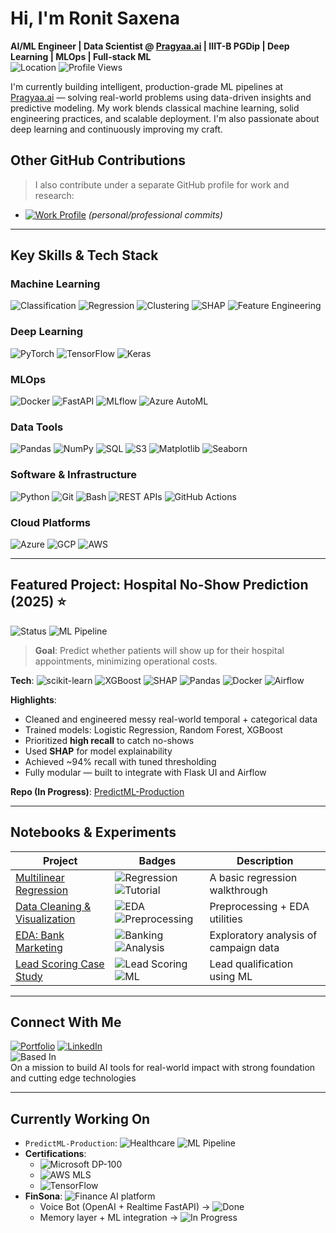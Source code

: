 # Hi, I'm Ronit Saxena

**AI/ML Engineer | Data Scientist @ [Pragyaa.ai](https://pragyaa.ai) | IIIT-B PGDip | Deep Learning | MLOps | Full-stack ML**  
![Location](https://img.shields.io/badge/Gurgaon-India-blue) 
![Profile Views](https://komarev.com/ghpvc/?username=ronit22203&color=green)

I'm currently building intelligent, production-grade ML pipelines at [Pragyaa.ai](https://pragyaa.ai) — solving real-world problems using data-driven insights and predictive modeling. My work blends classical machine learning, solid engineering practices, and scalable deployment. I'm also passionate about deep learning and continuously improving my craft.

## Other GitHub Contributions

> I also contribute under a separate GitHub profile for work and research:

- [![Work Profile](https://img.shields.io/badge/GitHub-Work_Profile-181717)](https://github.com/roni2231) *(personal/professional commits)* 

---

## Key Skills & Tech Stack

### Machine Learning
![Classification](https://img.shields.io/badge/Classification-informational) 
![Regression](https://img.shields.io/badge/Regression-informational) 
![Clustering](https://img.shields.io/badge/Clustering-informational) 
![SHAP](https://img.shields.io/badge/SHAP-informational) 
![Feature Engineering](https://img.shields.io/badge/Feature_Engineering-informational)

### Deep Learning
![PyTorch](https://img.shields.io/badge/PyTorch-EE4C2C) 
![TensorFlow](https://img.shields.io/badge/TensorFlow-FF6F00) 
![Keras](https://img.shields.io/badge/Keras-D00000) 

### MLOps
![Docker](https://img.shields.io/badge/Docker-2496ED) 
![FastAPI](https://img.shields.io/badge/FastAPI-009688) 
![MLflow](https://img.shields.io/badge/MLflow-0194E2) 
![Azure AutoML](https://img.shields.io/badge/Azure_AutoML-0078D4)

### Data Tools
![Pandas](https://img.shields.io/badge/Pandas-150458) 
![NumPy](https://img.shields.io/badge/NumPy-013243) 
![SQL](https://img.shields.io/badge/SQL-4479A1) 
![S3](https://img.shields.io/badge/S3-569A31) 
![Matplotlib](https://img.shields.io/badge/Matplotlib-11557C) 
![Seaborn](https://img.shields.io/badge/Seaborn-5B7CA5)

### Software & Infrastructure
![Python](https://img.shields.io/badge/Python-3776AB) 
![Git](https://img.shields.io/badge/Git-F05032) 
![Bash](https://img.shields.io/badge/Bash-4EAA25) 
![REST APIs](https://img.shields.io/badge/REST_API-FF6C37) 
![GitHub Actions](https://img.shields.io/badge/GitHub_Actions-2088FF)

### Cloud Platforms
![Azure](https://img.shields.io/badge/Azure-0078D4) 
![GCP](https://img.shields.io/badge/Google_Cloud-4285F4) 
![AWS](https://img.shields.io/badge/AWS-232F3E)

---

## Featured Project: Hospital No-Show Prediction (2025) ⭐️
![Status](https://img.shields.io/badge/Status-In_Progress-yellow) 
![ML Pipeline](https://img.shields.io/badge/ML_Pipeline-important)

> **Goal**: Predict whether patients will show up for their hospital appointments, minimizing operational costs.

**Tech**: 
![scikit-learn](https://img.shields.io/badge/scikit--learn-F7931E) 
![XGBoost](https://img.shields.io/badge/XGBoost-3776AB) 
![SHAP](https://img.shields.io/badge/SHAP-informational) 
![Pandas](https://img.shields.io/badge/Pandas-150458) 
![Docker](https://img.shields.io/badge/Docker-2496ED) 
![Airflow](https://img.shields.io/badge/Airflow-ready-007A88)

**Highlights**:
- Cleaned and engineered messy real-world temporal + categorical data  
- Trained models: Logistic Regression, Random Forest, XGBoost  
- Prioritized **high recall** to catch no-shows  
- Used **SHAP** for model explainability  
- Achieved ~94% recall with tuned thresholding  
- Fully modular — built to integrate with Flask UI and Airflow

**Repo (In Progress)**: [PredictML-Production](https://github.com/ronit22203/PredictML-Production)

---

## Notebooks & Experiments

| Project | Badges | Description |
|---------|--------|-------------|
| [Multilinear Regression](https://github.com/ronit22203/MultilinearRegression) | ![Regression](https://img.shields.io/badge/Regression-blue) ![Tutorial](https://img.shields.io/badge/Tutorial-9cf) | A basic regression walkthrough |
| [Data Cleaning & Visualization](https://github.com/ronit22203/data-cleaning-and-visualisation) | ![EDA](https://img.shields.io/badge/EDA-important) ![Preprocessing](https://img.shields.io/badge/Preprocessing-yellow) | Preprocessing + EDA utilities |
| [EDA: Bank Marketing](https://github.com/ronit22203/EDABankMarketing) | ![Banking](https://img.shields.io/badge/Banking-informational) ![Analysis](https://img.shields.io/badge/Analysis-blueviolet) | Exploratory analysis of campaign data |
| [Lead Scoring Case Study](https://github.com/ronit22203/LeadsScoringCaseStudy) | ![Lead Scoring](https://img.shields.io/badge/Lead_Scoring-critical) ![ML](https://img.shields.io/badge/Machine_Learning-ff69b4) | Lead qualification using ML |

---

## Connect With Me
[![Portfolio](https://img.shields.io/badge/Portfolio-000000?logo=vercel&logoColor=white)](https://ronit-dev-portf.vercel.app) 
[![LinkedIn](https://img.shields.io/badge/LinkedIn-0A66C2)](https://www.linkedin.com/in/ronitsaxena)  
![Based In](https://img.shields.io/badge/Based_In-Gurgaon,%20India-blue)  
On a mission to build AI tools for real-world impact with strong foundation and cutting edge technologies

---

## Currently Working On

- `PredictML-Production`: ![Healthcare](https://img.shields.io/badge/Healthcare-important) ![ML Pipeline](https://img.shields.io/badge/ML_Pipeline-informational)  
- **Certifications**:
  - ![Microsoft DP-100](https://img.shields.io/badge/Microsoft_DP_100-In_Progress-orange)
  - ![AWS MLS](https://img.shields.io/badge/AWS_ML_Specialty-Planned-lightgrey)
  - ![TensorFlow](https://img.shields.io/badge/TensorFlow_Developer-Planned-lightgrey)
- **FinSona**: ![Finance AI](https://img.shields.io/badge/Finance_AI-critical) platform
  - Voice Bot (OpenAI + Realtime FastAPI) → ![Done](https://img.shields.io/badge/Done-brightgreen)
  - Memory layer + ML integration → ![In Progress](https://img.shields.io/badge/In_Progress-yellow)
